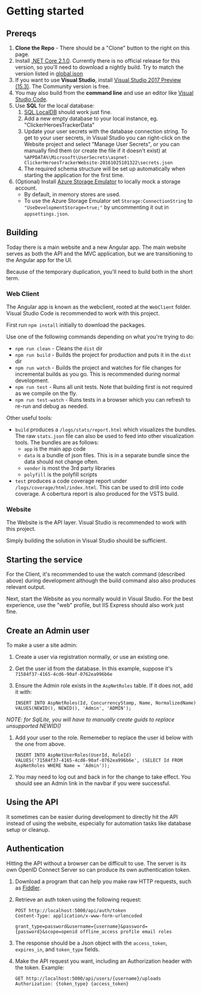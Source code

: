 # Getting started
## Prereqs
1. **Clone the Repo** - There should be a "Clone" button to the right on this page.
1. Install [.NET Core 2.1.0](https://github.com/dotnet/cli/blob/master/README.md#installers-and-binaries). Currently there is no official release for this version, so you'll need to download a nightly build. Try to match the version listed in [global.json](global.json)
1. If you want to use **Visual Studio**, install [Visual Studio 2017 Preview (15.3)](https://www.visualstudio.com/vs/preview/). The Community version is free.
1. You may also build from the **command line** and use an editor like [Visual Studio Code](https://code.visualstudio.com/).
1. Use **SQL** for the local database:
    1. [SQL LocalDB](https://docs.microsoft.com/en-us/sql/database-engine/configure-windows/sql-server-2016-express-localdb#install-localdb) should work just fine.
    1. Add a new empty database to your local instance, eg. "ClickerHeroesTrackerData"
    1. Update your user secrets with the database connection string. To get to your user secrets, in Visual Studio you can right-click on the Website project and select "Manage User Secrets", or you can manually find them (or create the file if it doesn't exist) at `%APPDATA%\Microsoft\UserSecrets\aspnet-ClickerHeroesTrackerWebsite-20161025101322\secrets.json`
    1. The required schema structure will be set up automatically when starting the application for the first time.
1. (Optional) Install [Azure Storage Emulator](https://go.microsoft.com/fwlink/?linkid=717179&clcid=0x409) to locally mock a storage account.
    - By default, in memory stores are used.
    - To use the Azure Storage Emulator set `Storage:ConnectionString` to `"UseDevelopmentStorage=true;"` by uncommenting it out in `appsettings.json`.

## Building
Today there is a main website and a new Angular app. The main website serves as both the API and the MVC application, but we are transitioning to the Angular app for the UI.

Because of the temporary duplication, you'll need to build both in the short term.

### Web Client
The Angular app is known as the webclient, rooted at the `WebClient` folder. Visual Studio Code is recommended to work with this project.

First run `npm install` initially to download the packages.

Use one of the following commands depending on what you're trying to do:
* `npm run clean` - Cleans the `dist` dir
* `npm run build` - Builds the project for production and puts it in the `dist` dir
* `npm run watch` - Builds the project and watches for file changes for incremental builds as you go. This is recommended during normal development.
* `npm run test` - Runs all unit tests. Note that building first is not required as we compile on the fly.
* `npm run test-watch` - Runs tests in a browser which you can refresh to re-run and debug as needed.

Other useful tools:
* `build` produces a `/logs/stats/report.html` which visualizes the bundles. The raw `stats.json` file can also be used to feed into other visualization tools. The bundles are as follows:
    * `app` is the main app code
    * `data` is a bundle of json files. This is in a separate bundle since the data should not change often.
    * `vendor` is most the 3rd party libraries
    * `polyfill` is the polyfill scripts
* `test` produces a code coverage report under `/logs/coverage/html/index.html`. This can be used to drill into code coverage. A cobertura report is also produced for the VSTS build.

### Website
The Website is the API layer. Visual Studio is recommended to work with this project.

Simply building the solution in Visual Studio should be sufficient.

## Starting the service
For the Client, it's recommended to use the watch command (described above) during development although the build command also also produces relevant output.

Next, start the Website as you normally would in Visual Studio. For the best experience, use the "web" profile, but IIS Express should also work just fine.

## Create an Admin user
To make a user a site admin:
1. Create a user via registration normally, or use an existing one.
1. Get the user id from the database. In this example, suppose it's `71584f37-4165-4cd6-90af-0762ea996b6e`
1. Ensure the Admin role exists in the `AspNetRoles` table. If it does not, add it with:

       INSERT INTO AspNetRoles(Id, ConcurrencyStamp, Name, NormalizedName)
       VALUES(NEWID(), NEWID(), 'Admin', 'ADMIN');

*NOTE: for SqlLite, you will have to manually create guids to replace unsupported NEWID()*

1. Add your user to the role. Rememeber to replace the user id below with the one from above.

       INSERT INTO AspNetUserRoles(UserId, RoleId)
       VALUES('71584f37-4165-4cd6-90af-0762ea996b6e', (SELECT Id FROM AspNetRoles WHERE Name = 'Admin'));

1. You may need to log out and back in for the change to take effect. You should see an Admin link in the navbar if you were successful.

## Using the API
It sometimes can be easier during development to directly hit the API instead of using the website, especially for automation tasks like database setup or cleanup.

## Authentication
Hitting the API without a browser can be difficult to use. The server is its own OpenID Connect Server so can produce its own authentication token.

1. Download a program that can help you make raw HTTP requests, such as [Fiddler](http://www.telerik.com/fiddler).
1. Retrieve an auth token using the following request:

       POST http://localhost:5000/api/auth/token
       Content-Type: application/x-www-form-urlencoded

       grant_type=password&username={username}&password={password}&scope=openid offline_access profile email roles

1. The response should be a Json object with the `access_token`, `expires_in`, and `token_type` fields.
1. Make the API request you want, including an Authorization header with the token. Example:

       GET http://localhost:5000/api/users/{username}/uploads
       Authorization: {token_type} {access_token}
